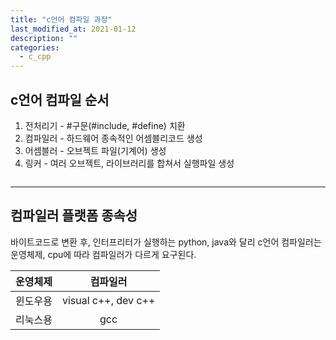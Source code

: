 ```yaml
---
title: "c언어 컴파일 과정"
last_modified_at: 2021-01-12
description: ""
categories:
  - c_cpp
---
```


## c언어 컴파일 순서
1. 전처리기 - #구문(#include, #define) 치환
2. 컴파일러 - 하드웨어 종속적인 어셈블리코드 생성
3. 어셈블러 - 오브젝트 파일(기계어) 생성
4. 링커     - 여러 오브젝트, 라이브러리를 합쳐서 실행파일 생성

<figure>
	<img src="{{ '/assets/img/2021-01-12-c_cpp_compile_process/1.png' }}" alt=""> 
</figure>

---

## 컴파일러 플랫폼 종속성
바이트코드로 변환 후, 인터프리터가 실행하는 python, java와 달리 c언어 컴파일러는 운영체제, cpu에 따라 컴파일러가 다르게 요구된다.  

| 운영체제 | 컴파일러 |
|:----:|:----:|
| 윈도우용 | visual c++, dev c++ |
| 리눅스용 | gcc |

